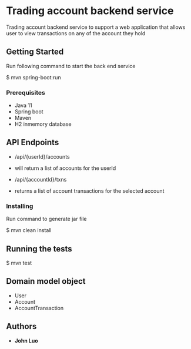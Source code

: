 # Trading account backend service

Trading account backend service to support a web application that allows user to view transactions on any of the account they hold

## Getting Started

Run following command to start the back end service

$ mvn spring-boot:run

### Prerequisites

* Java 11
* Spring boot
* Maven
* H2 inmemory database

## API Endpoints
* /api/{userId}/accounts
 - will return a list of accounts for the userId
 
* /api/{accountId}/txns
 - returns a list of account transactions for the selected account

### Installing

Run command to generate jar file

$ mvn clean install 

## Running the tests

$ mvn test

## Domain model object
* User
* Account
* AccountTransaction

## Authors
* **John Luo** 



